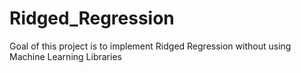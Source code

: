 # Ridged_Regression
Goal of this project is to implement Ridged Regression without using Machine Learning Libraries
